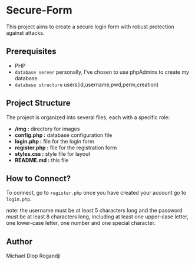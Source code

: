 # Secure-Form

This project aims to create a secure login form with robust protection against attacks.

## Prerequisites

- PHP
- `database server` personally, I've chosen to use phpAdmins to create my database.
- `database structure` users(id,username,pwd,perm,creation)

## Project Structure

The project is organized into several files, each with a specific role:

- **/img :** directory for images
- **config.php :** database configuration file
- **login.php :** file for the login form
- **register.php :** file for the registration form
- **styles.css :** style file for layout
- **README.md :** this file

## How to Connect?

To connect, go to `register.php` once you have created your account go to `login.php`.

note: the username must be at least 5 characters long and the password must be at least 8 characters long, including at least one upper-case letter, one lower-case letter, one number and one special character.

## Author

Michael Diop Rogandji
